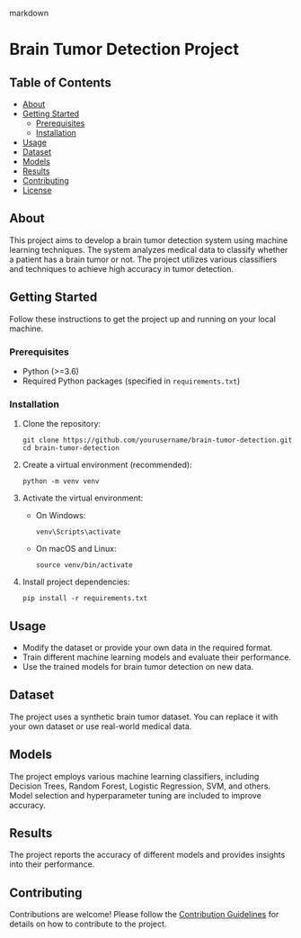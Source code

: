 markdown
# Brain Tumor Detection Project

## Table of Contents
- [About](#about)
- [Getting Started](#getting-started)
  - [Prerequisites](#prerequisites)
  - [Installation](#installation)
- [Usage](#usage)
- [Dataset](#dataset)
- [Models](#models)
- [Results](#results)
- [Contributing](#contributing)
- [License](#license)

## About
This project aims to develop a brain tumor detection system using machine learning techniques. The system analyzes medical data to classify whether a patient has a brain tumor or not. The project utilizes various classifiers and techniques to achieve high accuracy in tumor detection.

## Getting Started
Follow these instructions to get the project up and running on your local machine.

### Prerequisites
- Python (>=3.6)
- Required Python packages (specified in `requirements.txt`)

### Installation
1. Clone the repository:
   ```
   git clone https://github.com/yourusername/brain-tumor-detection.git
   cd brain-tumor-detection
   ```

2. Create a virtual environment (recommended):
   ```
   python -m venv venv
   ```

3. Activate the virtual environment:
   - On Windows:
     ```
     venv\Scripts\activate
     ```
   - On macOS and Linux:
     ```
     source venv/bin/activate
     ```

4. Install project dependencies:
   ```
   pip install -r requirements.txt
   ```

## Usage
- Modify the dataset or provide your own data in the required format.
- Train different machine learning models and evaluate their performance.
- Use the trained models for brain tumor detection on new data.

## Dataset
The project uses a synthetic brain tumor dataset. You can replace it with your own dataset or use real-world medical data.

## Models
The project employs various machine learning classifiers, including Decision Trees, Random Forest, Logistic Regression, SVM, and others. Model selection and hyperparameter tuning are included to improve accuracy.

## Results
The project reports the accuracy of different models and provides insights into their performance.

## Contributing
Contributions are welcome! Please follow the [Contribution Guidelines](CONTRIBUTING.md) for details on how to contribute to the project.
